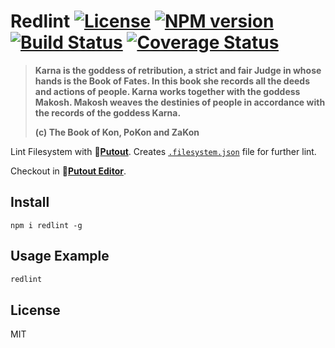 # Redlint [![License][LicenseIMGURL]][LicenseURL] [![NPM version][NPMIMGURL]][NPMURL] [![Build Status][BuildStatusIMGURL]][BuildStatusURL] [![Coverage Status][CoverageIMGURL]][CoverageURL]

[NPMURL]: https://npmjs.org/package/redlint "npm"
[NPMIMGURL]: https://img.shields.io/npm/v/redlint.svg?style=flat&longCache=true
[BuildStatusURL]: https://github.com/putoutjs/printer/actions/workflows/nodejs.yml "Build Status"
[BuildStatusIMGURL]: https://github.com/putoutjs/printer/actions/workflows/nodejs.yml/badge.svg
[LicenseURL]: https://tldrlegal.com/license/mit-license "MIT License"
[LicenseIMGURL]: https://img.shields.io/badge/license-MIT-317BF9.svg?style=flat
[CoverageURL]: https://coveralls.io/github/putoutjs/printer?branch=master
[CoverageIMGURL]: https://coveralls.io/repos/putoutjs/printer/badge.svg?branch=master&service=github

> **Karna is the goddess of retribution, a strict and fair Judge in whose hands is the Book of Fates. In this book she records all the deeds and actions of people. Karna works together with the goddess Makosh. Makosh weaves the destinies of people in accordance with the records of the goddess Karna.**
>
> **(c) The Book of Kon, PoKon and ZaKon**

Lint Filesystem with 🐊[**Putout**](https://github.com/coderaiser/putout). Creates [`.filesystem.json`](https://github.com/putoutjs/redlint/blob/master/.filesystem.json) file for further lint.

Checkout in 🐊[**Putout Editor**](https://putout.cloudcmd.io/#/gist/0614c2da35a1864b59ac284f18656328/695a9960c401d4e8f6744f58eac591d8f9185235).

## Install

```
npm i redlint -g
```

## Usage Example

```sh
redlint
```

## License

MIT
